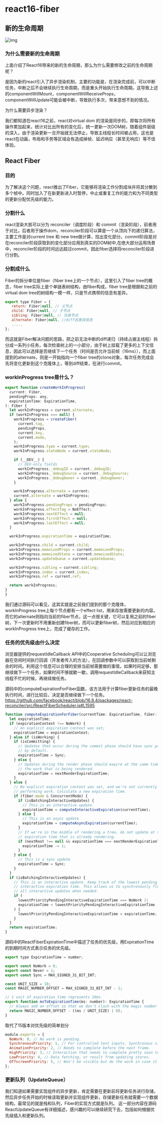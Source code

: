 # react16-fiber

<!-- https://zhuanlan.zhihu.com/p/87363431 -->

## 新的生命周期

![img](https://pic1.zhimg.com/v2-6d3a2c3c9c2743ed7c1fed97360e44cc_r.jpg)

### 为什么需要新的生命周期

上面介绍了React16带来的新的生命周期，那么为什么需要修改之前的生命周期呢？

是因为新的react引入了异步渲染机制，主要的功能是，在渲染完成前，可以中断任务，中断之后不会继续执行生命周期，而是重头开始执行生命周期。这导致上述的componentWillMount，componentWillReceiveProps，componentWillUpdate可能会被中断，导致执行多次，带来意想不到的情况。

为什么需要异步渲染？

我们都知道在react16之前，react对virtual dom 的渲染是同步的，即每次将所有操作累加起来，统计对比出所有的变化后，统一更新一次DOM树，随着组件层级的深入，由于渲染更新一旦开始就无法停止，导致主线程长时间被占用，这也是react在动画，布局和手势等区域会有造成掉帧、延迟响应（甚至无响应）等不佳体验。

## React Fiber

### 目的

为了解决这个问题，react推出了Fiber，它能够将渲染工作分割成块并将其分散到多个帧中。同时加入了在新更新进入时暂停，中止或重复工作的能力和为不同类型的更新分配优先级的能力。

### 分割什么

react渲染大抵可以分为 reconciler（调度阶段）和 commit（渲染阶段），前者用于对比，后者用于操作dom，reconciler阶段可以算是一个从顶向下的递归算法，主要工作是对current tree 和 new tree做计算，找出变化部分。commit阶段是对在reconciler阶段获取到的变化部分应用到真实的DOM树中,在绝大部分运用场景中，reconciler阶段的时间远远超过commit，因此fiber选择将reconciler阶段进行分割。

### 分割成什么

Fiber的拆分单位是fiber（fiber tree上的一个节点），这里引入了fiber tree的概念，fiber tree实际上是个单链表树结构，由fiber构成，fiber tree是根据和之前的virtual dom tree的树结构一模一样，只是节点携带的信息有差异。

```js
export type Fiber = {
   return: Fiber|null, // 父节点
   child: Fiber|null, // 子节点
   sibling: Fiber|null, // 兄弟节点
   alternate: Fiber|null, //diff后差异信息
   .....
};
```

而这就是Fiber解决问题的思路，把之前无法中断的diff递归（持续占据主线程）拆分成一系列小任务，每次检查树上的一小部分，由于树上挂载了更多的上下文信息，因此可以选择是否继续下一个任务（时间是否允许当前帧（16ms）），而上面提到的alternate，则是一开始指向一个fiber tree的clone对象，每次任务完成会先将变化更新到这个克隆体上，等到diff结束，在进行commit。

### workInProgress tree是什么？

```js
export function createWorkInProgress(
  current: Fiber,
  pendingProps: any,
  expirationTime: ExpirationTime,
): Fiber {
  let workInProgress = current.alternate;
  if (workInProgress === null) {
    workInProgress = createFiber(
      current.tag,
      pendingProps,
      current.key,
      current.mode,
    );
    workInProgress.type = current.type;
    workInProgress.stateNode = current.stateNode;

    if (__DEV__) {
      // DEV-only fields
      workInProgress._debugID = current._debugID;
      workInProgress._debugSource = current._debugSource;
      workInProgress._debugOwner = current._debugOwner;
    }

    workInProgress.alternate = current;
    current.alternate = workInProgress;
  } else {
    workInProgress.pendingProps = pendingProps;
    workInProgress.effectTag = NoEffect;
    workInProgress.nextEffect = null;
    workInProgress.firstEffect = null;
    workInProgress.lastEffect = null;
  }

  workInProgress.expirationTime = expirationTime;

  workInProgress.child = current.child;
  workInProgress.memoizedProps = current.memoizedProps;
  workInProgress.memoizedState = current.memoizedState;
  workInProgress.updateQueue = current.updateQueue;

  workInProgress.sibling = current.sibling;
  workInProgress.index = current.index;
  workInProgress.ref = current.ref;

  return workInProgress;
}
}
```

我们通过源码可以看见，这其实就是之前我们提到的那个克隆体，workInProgress tree上每个节点都有一个effect list，用来存放需要更新的内容。而它的alternate则指向当前的fiber节点，这一点很关键，它可以复用之前的fiber树，下一次更新时不用重新创建fiber树，而可以更新fiber树，然后对应到相应的workInProgress tree上，完成了缓存的工作。

### 任务的优先级由什么决定

浏览器提供的requestIdleCallback API中的Cooperative Scheduling可以让浏览器在空闲时间执行回调（开发者传入的方法），在回调参数中可以获取到当前帧剩余的时间。利用这个信息可以合理的安排当前帧需要做的事情，如果时间足够，那继续做下一个任务，如果时间不够就歇一歇，调用requestIdleCallback来获知主线程不忙的时候，再继续做任务。

源码中的computeExpirationForFiber函数，该方法用于计算fiber更新任务的最晚执行时间，进行比较后，决定是否继续做下一个任务。 https://github.com/facebook/react/blob/16.8.4/packages/react-reconciler/src/ReactFiberScheduler.js#L1595

```js
function computeExpirationForFiber(currentTime: ExpirationTime, fiber: Fiber) {
  let expirationTime;
  if (expirationContext !== NoWork) {
    // An explicit expiration context was set;
    expirationTime = expirationContext;
  } else if (isWorking) {
    if (isCommitting) {
      // Updates that occur during the commit phase should have sync priority
      // by default.
      expirationTime = Sync;
    } else {
      // Updates during the render phase should expire at the same time as
      // the work that is being rendered.
      expirationTime = nextRenderExpirationTime;
    }
  } else {
    // No explicit expiration context was set, and we're not currently
    // performing work. Calculate a new expiration time.
    if (fiber.mode & ConcurrentMode) {
      if (isBatchingInteractiveUpdates) {
        // This is an interactive update
        expirationTime = computeInteractiveExpiration(currentTime);
      } else {
        // This is an async update
        expirationTime = computeAsyncExpiration(currentTime);
      }
      // If we're in the middle of rendering a tree, do not update at the same
      // expiration time that is already rendering.
      if (nextRoot !== null && expirationTime === nextRenderExpirationTime) {
        expirationTime -= 1;
      }
    } else {
      // This is a sync update
      expirationTime = Sync;
    }
  }
  if (isBatchingInteractiveUpdates) {
    // This is an interactive update. Keep track of the lowest pending
    // interactive expiration time. This allows us to synchronously flush
    // all interactive updates when needed.
    if (
      lowestPriorityPendingInteractiveExpirationTime === NoWork ||
      expirationTime < lowestPriorityPendingInteractiveExpirationTime
    ) {
      lowestPriorityPendingInteractiveExpirationTime = expirationTime;
    }
  }
  return expirationTime;
}
```

源码中的ReactFiberExpirationTime中描述了任务的优先级，用ExpirationTime的到期时间方式表示任务的优先级。

```js
export type ExpirationTime = number;

export const NoWork = 0;
export const Never = 1;
export const Sync = MAX_SIGNED_31_BIT_INT;

const UNIT_SIZE = 10;
const MAGIC_NUMBER_OFFSET = MAX_SIGNED_31_BIT_INT - 1;

// 1 unit of expiration time represents 10ms.
export function msToExpirationTime(ms: number): ExpirationTime {
  // Always add an offset so that we don't clash with the magic number for NoWork.
  return MAGIC_NUMBER_OFFSET - ((ms / UNIT_SIZE) | 0);
}
```

取代了15版本对优先级的简单划分

```js
module.exports = {
  NoWork: 0, // No work is pending.
  SynchronousPriority: 1, // For controlled text inputs. Synchronous side-effects.
  AnimationPriority: 2, // Needs to complete before the next frame.
  HighPriority: 3, // Interaction that needs to complete pretty soon to feel responsive.
  LowPriority: 4, // Data fetching, or result from updating stores.
  OffscreenPriority: 5, // Won't be visible but do the work in case it becomes visible.
};
```

### 更新队列（UpdateQueue）

我们知道如果需要实现组件的异步更新，肯定需要在更新前将更新任务进行存储，然后异步任务开始的时候读取更新并实现组件更新，存储更新任务就需要一个数据结构，最常见的就是栈和队列，Fiber的实现方式就是队列。
这一部分内容在源码ReactUpdateQueue有详细描述，感兴趣的可以继续研究下去，包括如何根据优先级插入和更新队列。
